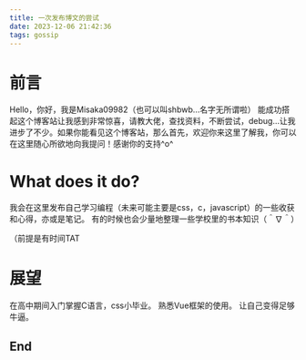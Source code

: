 ```yaml
---
title: 一次发布博文的尝试
date: 2023-12-06 21:42:36
tags: gossip
---
```

# 前言
Hello，你好，我是Misaka09982（也可以叫shbwb…名字无所谓啦）
能成功搭起这个博客站让我感到非常惊喜，请教大佬，查找资料，不断尝试，debug…让我进步了不少。如果你能看见这个博客站，那么首先，欢迎你来这里了解我，你可以在这里随心所欲地向我提问！感谢你的支持^o^

# What does it do?
我会在这里发布自己学习编程（未来可能主要是css，c，javascript）的一些收获和心得，亦或是笔记。
有的时候也会少量地整理一些学校里的书本知识（＾∇＾）

（前提是有时间TAT

# 展望
在高中期间入门掌握C语言，css小毕业。
熟悉Vue框架的使用。
让自己变得足够牛逼。

## End
